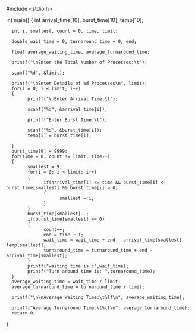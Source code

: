 #include <stdio.h>

int main() 
{
      int arrival_time[10], burst_time[10], temp[10];
	  
      int i, smallest, count = 0, time, limit;
	  
      double wait_time = 0, turnaround_time = 0, end;
	  
      float average_waiting_time, average_turnaround_time;
	  
      printf("\nEnter the Total Number of Processes:\t");
	  
      scanf("%d", &limit); 
	  
      printf("\nEnter Details of %d Processes\n", limit);
      for(i = 0; i < limit; i++)
      {
            printf("\nEnter Arrival Time:\t");
			
            scanf("%d", &arrival_time[i]);
			
            printf("Enter Burst Time:\t");
			
            scanf("%d", &burst_time[i]); 
            temp[i] = burst_time[i];
			
      }
      burst_time[9] = 9999;  
      for(time = 0; count != limit; time++)
      {
            smallest = 9;
            for(i = 0; i < limit; i++)
            {
                  if(arrival_time[i] <= time && burst_time[i] < burst_time[smallest] && burst_time[i] > 0)
                  {
                        smallest = i;
                  }
            }
            burst_time[smallest]--;
            if(burst_time[smallest] == 0)
            {
                  count++;
                  end = time + 1;
                  wait_time = wait_time + end - arrival_time[smallest] - temp[smallest];
                  turnaround_time = turnaround_time + end - arrival_time[smallest];
            }
			printf("waiting time is :",wait_time);
			printf("Turn around time is: ",turnaround_time);
      }
      average_waiting_time = wait_time / limit; 
      average_turnaround_time = turnaround_time / limit;
	  
      printf("\n\nAverage Waiting Time:\t%lf\n", average_waiting_time);
	  
      printf("Average Turnaround Time:\t%lf\n", average_turnaround_time);
      return 0;
}
